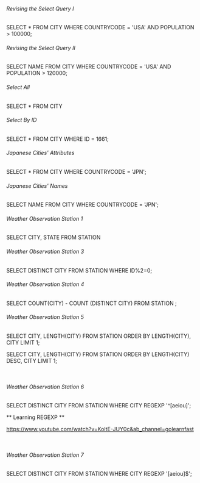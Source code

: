 <h6>Revising the Select Query I</h6>
SELECT * FROM CITY
WHERE COUNTRYCODE = 'USA' AND POPULATION > 100000;

<br />

<h6>Revising the Select Query II</h6>
SELECT NAME FROM CITY 
WHERE COUNTRYCODE = 'USA' AND POPULATION > 120000;

<br />

<h6>Select All</h6>
SELECT * FROM CITY 

<br />

<h6>Select By ID</h6>
SELECT * FROM CITY 
WHERE ID = 1661;

<br />

<h6>Japanese Cities' Attributes</h6>
SELECT * FROM CITY
WHERE COUNTRYCODE = 'JPN';

<br />

<h6>Japanese Cities' Names</h6>
SELECT NAME FROM CITY
WHERE COUNTRYCODE = 'JPN';

<br />

<h6>Weather Observation Station 1</h6>
SELECT CITY, STATE FROM STATION

<br />
<h6>Weather Observation Station 3</h6>
SELECT DISTINCT CITY FROM STATION
WHERE ID%2=0;

<br />
<h6>Weather Observation Station 4</h6>
SELECT COUNT(CITY) - COUNT (DISTINCT CITY)
FROM STATION ;

<br />
<h6>Weather Observation Station 5</h6>

SELECT CITY, LENGTH(CITY) FROM STATION
ORDER BY LENGTH(CITY), CITY
LIMIT 1;

SELECT CITY, LENGTH(CITY) FROM STATION
ORDER BY LENGTH(CITY) DESC, CITY
LIMIT 1;

<br />

<h6>Weather Observation Station 6</h6>
SELECT DISTINCT CITY FROM STATION
WHERE CITY REGEXP '^[aeiou]';

** Learning REGEXP **

https://www.youtube.com/watch?v=KoltE-JUY0c&ab_channel=golearnfast

<br />

<h6>Weather Observation Station 7</h6>
SELECT DISTINCT CITY FROM STATION
WHERE CITY REGEXP '[aeiou]$';

